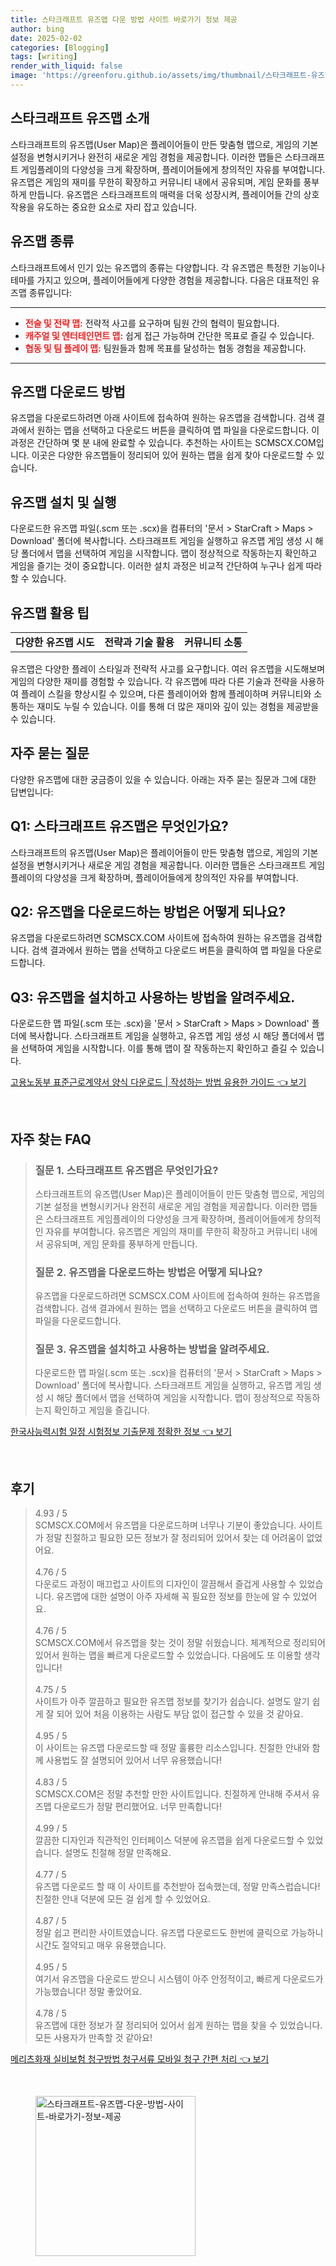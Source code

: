 ```yaml
---
title: 스타크래프트 유즈맵 다운 방법 사이트 바로가기 정보 제공
author: bing
date: 2025-02-02
categories: [Blogging]
tags: [writing]
render_with_liquid: false
image: 'https://greenforu.github.io/assets/img/thumbnail/스타크래프트-유즈맵-다운-방법-사이트-바로가기-정보-제공.webp'
---
```



<h2 id='스타크래프트 유즈맵 소개'>스타크래프트 유즈맵 소개</h2>

<p>스타크래프트의 유즈맵(User Map)은 플레이어들이 만든 맞춤형 맵으로, 게임의 기본 설정을 변형시키거나 완전히 새로운 게임 경험을 제공합니다. 이러한 맵들은 스타크래프트 게임플레이의 다양성을 크게 확장하며, 플레이어들에게 창의적인 자유를 부여합니다. 유즈맵은 게임의 재미를 무한히 확장하고 커뮤니티 내에서 공유되며, 게임 문화를 풍부하게 만듭니다. 유즈맵은 스타크래프트의 매력을 더욱 성장시켜, 플레이어들 간의 상호작용을 유도하는 중요한 요소로 자리 잡고 있습니다.</p>

<h2 id='유즈맵 종류'>유즈맵 종류</h2>

<p>스타크래프트에서 인기 있는 유즈맵의 종류는 다양합니다. 각 유즈맵은 특정한 기능이나 테마를 가지고 있으며, 플레이어들에게 다양한 경험을 제공합니다. 다음은 대표적인 유즈맵 종류입니다:</p>

<hr />

<ul>
    <li><b><span style="color: #ee2323;">전술 및 전략 맵:</span></b> 전략적 사고를 요구하며 팀원 간의 협력이 필요합니다.</li>
    <li><b><span style="color: #ee2323;">캐주얼 및 엔터테인먼트 맵:</span></b> 쉽게 접근 가능하며 간단한 목표로 즐길 수 있습니다.</li>
    <li><b><span style="color: #ee2323;">협동 및 팀 플레이 맵:</span></b> 팀원들과 함께 목표를 달성하는 협동 경험을 제공합니다.</li>
</ul>

<hr />

<h2 id='유즈맵 다운로드 방법'>유즈맵 다운로드 방법</h2>

<p>유즈맵을 다운로드하려면 아래 사이트에 접속하여 원하는 유즈맵을 검색합니다. 검색 결과에서 원하는 맵을 선택하고 다운로드 버튼을 클릭하여 맵 파일을 다운로드합니다. 이 과정은 간단하며 몇 분 내에 완료할 수 있습니다. 추천하는 사이트는 SCMSCX.COM입니다. 이곳은 다양한 유즈맵들이 정리되어 있어 원하는 맵을 쉽게 찾아 다운로드할 수 있습니다.</p>

<h2 id='유즈맵 설치 및 실행'>유즈맵 설치 및 실행</h2>

<p>다운로드한 유즈맵 파일(.scm 또는 .scx)을 컴퓨터의 '문서 > StarCraft > Maps > Download' 폴더에 복사합니다. 스타크래프트 게임을 실행하고 유즈맵 게임 생성 시 해당 폴더에서 맵을 선택하여 게임을 시작합니다. 맵이 정상적으로 작동하는지 확인하고 게임을 즐기는 것이 중요합니다. 이러한 설치 과정은 비교적 간단하여 누구나 쉽게 따라 할 수 있습니다.</p>

<h2 id='유즈맵 활용 팁'>유즈맵 활용 팁</h2>

<table>
    <tr>
        <td style="text-align: center; height: 17px;"><b>다양한 유즈맵 시도</b></td>
        <td style="text-align: center; height: 17px;"><b>전략과 기술 활용</b></td>
        <td style="text-align: center; height: 17px;"><b>커뮤니티 소통</b></td>
    </tr>
</table>

<p>유즈맵은 다양한 플레이 스타일과 전략적 사고를 요구합니다. 여러 유즈맵을 시도해보며 게임의 다양한 재미를 경험할 수 있습니다. 각 유즈맵에 따라 다른 기술과 전략을 사용하여 플레이 스킬을 향상시킬 수 있으며, 다른 플레이어와 함께 플레이하며 커뮤니티와 소통하는 재미도 누릴 수 있습니다. 이를 통해 더 많은 재미와 깊이 있는 경험을 제공받을 수 있습니다.</p>

<h2 id='자주 묻는 질문'>자주 묻는 질문</h2>

<p>다양한 유즈맵에 대한 궁금증이 있을 수 있습니다. 아래는 자주 묻는 질문과 그에 대한 답변입니다:</p>

<h2 id='Q1'>Q1: 스타크래프트 유즈맵은 무엇인가요?</h2>

<p>스타크래프트의 유즈맵(User Map)은 플레이어들이 만든 맞춤형 맵으로, 게임의 기본 설정을 변형시키거나 새로운 게임 경험을 제공합니다. 이러한 맵들은 스타크래프트 게임플레이의 다양성을 크게 확장하며, 플레이어들에게 창의적인 자유를 부여합니다.</p>

<h2 id='Q2'>Q2: 유즈맵을 다운로드하는 방법은 어떻게 되나요?</h2>

<p>유즈맵을 다운로드하려면 SCMSCX.COM 사이트에 접속하여 원하는 유즈맵을 검색합니다. 검색 결과에서 원하는 맵을 선택하고 다운로드 버튼을 클릭하여 맵 파일을 다운로드합니다.</p>

<h2 id='Q3'>Q3: 유즈맵을 설치하고 사용하는 방법을 알려주세요.</h2>

<p>다운로드한 맵 파일(.scm 또는 .scx)을 '문서 > StarCraft > Maps > Download' 폴더에 복사합니다. 스타크래프트 게임을 실행하고, 유즈맵 게임 생성 시 해당 폴더에서 맵을 선택하여 게임을 시작합니다. 이를 통해 맵이 잘 작동하는지 확인하고 즐길 수 있습니다.</p>


<p><a class="click-button" title="고용노동부 표준근로계약서 양식 다운로드 | 작성하는 방법 유용한 가이드" href="https://greenforu.github.io/posts/%EA%B3%A0%EC%9A%A9%EB%85%B8%EB%8F%99%EB%B6%80-%ED%91%9C%EC%A4%80%EA%B7%BC%EB%A1%9C%EA%B3%84%EC%95%BD%EC%84%9C-%EC%96%91%EC%8B%9D-%EB%8B%A4%EC%9A%B4%EB%A1%9C%EB%93%9C-%EC%9E%91%EC%84%B1%ED%95%98%EB%8A%94-%EB%B0%A9%EB%B2%95-%EC%9C%A0%EC%9A%A9%ED%95%9C-%EA%B0%80%EC%9D%B4%EB%93%9C/" rel="dofollow">고용노동부 표준근로계약서 양식 다운로드 | 작성하는 방법 유용한 가이드 👈 보기</a></p><br>
<h2 id='자주_찾는_FAQ'>자주 찾는 FAQ</h2>
<div itemscope="" itemtype="https://schema.org/FAQPage"> 
<blockquote> 
<div itemscope="" itemprop="mainEntity" itemtype="https://schema.org/Question"> 
<h3 itemprop="name">질문 1. 스타크래프트 유즈맵은 무엇인가요?</h3> 
<div itemscope="" itemprop="acceptedAnswer" itemtype="https://schema.org/Answer"> 
<span itemprop="text"> 
<p>스타크래프트의 유즈맵(User Map)은 플레이어들이 만든 맞춤형 맵으로, 게임의 기본 설정을 변형시키거나 완전히 새로운 게임 경험을 제공합니다. 이러한 맵들은 스타크래프트 게임플레이의 다양성을 크게 확장하며, 플레이어들에게 창의적인 자유를 부여합니다. 유즈맵은 게임의 재미를 무한히 확장하고 커뮤니티 내에서 공유되며, 게임 문화를 풍부하게 만듭니다.</p> 
</span> 
</div> 
</div> 

<div itemscope="" itemprop="mainEntity" itemtype="https://schema.org/Question"> 
<h3 itemprop="name">질문 2. 유즈맵을 다운로드하는 방법은 어떻게 되나요?</h3> 
<div itemscope="" itemprop="acceptedAnswer" itemtype="https://schema.org/Answer"> 
<span itemprop="text"> 
<p>유즈맵을 다운로드하려면 SCMSCX.COM 사이트에 접속하여 원하는 유즈맵을 검색합니다. 검색 결과에서 원하는 맵을 선택하고 다운로드 버튼을 클릭하여 맵 파일을 다운로드합니다.</p> 
</span> 
</div> 
</div> 

<div itemscope="" itemprop="mainEntity" itemtype="https://schema.org/Question"> 
<h3 itemprop="name">질문 3. 유즈맵을 설치하고 사용하는 방법을 알려주세요.</h3> 
<div itemscope="" itemprop="acceptedAnswer" itemtype="https://schema.org/Answer"> 
<span itemprop="text"> 
<p>다운로드한 맵 파일(.scm 또는 .scx)을 컴퓨터의 '문서 > StarCraft > Maps > Download' 폴더에 복사합니다. 스타크래프트 게임을 실행하고, 유즈맵 게임 생성 시 해당 폴더에서 맵을 선택하여 게임을 시작합니다. 맵이 정상적으로 작동하는지 확인하고 게임을 즐깁니다.</p> 
</span> 
</div> 
</div> 
</blockquote> 
</div>
<p><a class="click-button" title="한국사능력시험 일정 시험정보 기출문제 정확한 정보" href="https://greenforu.github.io/posts/%ED%95%9C%EA%B5%AD%EC%82%AC%EB%8A%A5%EB%A0%A5%EC%8B%9C%ED%97%98-%EC%9D%BC%EC%A0%95-%EC%8B%9C%ED%97%98%EC%A0%95%EB%B3%B4-%EA%B8%B0%EC%B6%9C%EB%AC%B8%EC%A0%9C-%EC%A0%95%ED%99%95%ED%95%9C-%EC%A0%95%EB%B3%B4/" rel="dofollow">한국사능력시험 일정 시험정보 기출문제 정확한 정보 👈 보기</a></p><br>
<h2 id='후기'>후기</h2>
<div itemscope itemtype="https://schema.org/Product">
  <blockquote>
  <div itemprop="review" itemscope itemtype="https://schema.org/Review">
      <div itemprop="reviewRating" itemscope itemtype="https://schema.org/Rating"> <span itemprop="ratingValue">4.93</span> / <span itemprop="bestRating">5</span> </div>
      <span itemprop="reviewBody">SCMSCX.COM에서 유즈맵을 다운로드하며 너무나 기분이 좋았습니다. 사이트가 정말 친절하고 필요한 모든 정보가 잘 정리되어 있어서 찾는 데 어려움이 없었어요. </span>
  </div>
  <br>
  <div itemprop="review" itemscope itemtype="https://schema.org/Review">
      <div itemprop="reviewRating" itemscope itemtype="https://schema.org/Rating"> <span itemprop="ratingValue">4.76</span> / <span itemprop="bestRating">5</span> </div>
      <span itemprop="reviewBody">다운로드 과정이 매끄럽고 사이트의 디자인이 깔끔해서 즐겁게 사용할 수 있었습니다. 유즈맵에 대한 설명이 아주 자세해 꼭 필요한 정보를 한눈에 알 수 있었어요.</span>
  </div>
  <br>
  <div itemprop="review" itemscope itemtype="https://schema.org/Review">
      <div itemprop="reviewRating" itemscope itemtype="https://schema.org/Rating"> <span itemprop="ratingValue">4.76</span> / <span itemprop="bestRating">5</span> </div>
      <span itemprop="reviewBody">SCMSCX.COM에서 유즈맵을 찾는 것이 정말 쉬웠습니다. 체계적으로 정리되어 있어서 원하는 맵을 빠르게 다운로드할 수 있었습니다. 다음에도 또 이용할 생각입니다!</span>
  </div>
  <br>
  <div itemprop="review" itemscope itemtype="https://schema.org/Review">
      <div itemprop="reviewRating" itemscope itemtype="https://schema.org/Rating"> <span itemprop="ratingValue">4.75</span> / <span itemprop="bestRating">5</span> </div>
      <span itemprop="reviewBody">사이트가 아주 깔끔하고 필요한 유즈맵 정보를 찾기가 쉽습니다. 설명도 알기 쉽게 잘 되어 있어 처음 이용하는 사람도 부담 없이 접근할 수 있을 것 같아요. </span>
  </div>
  <br>
  <div itemprop="review" itemscope itemtype="https://schema.org/Review">
      <div itemprop="reviewRating" itemscope itemtype="https://schema.org/Rating"> <span itemprop="ratingValue">4.95</span> / <span itemprop="bestRating">5</span> </div>
      <span itemprop="reviewBody">이 사이트는 유즈맵 다운로드할 때 정말 훌륭한 리소스입니다. 친절한 안내와 함께 사용법도 잘 설명되어 있어서 너무 유용했습니다!</span>
  </div>
  <br>
  <div itemprop="review" itemscope itemtype="https://schema.org/Review">
      <div itemprop="reviewRating" itemscope itemtype="https://schema.org/Rating"> <span itemprop="ratingValue">4.83</span> / <span itemprop="bestRating">5</span> </div>
      <span itemprop="reviewBody">SCMSCX.COM은 정말 추천할 만한 사이트입니다. 친절하게 안내해 주셔서 유즈맵 다운로드가 정말 편리했어요. 너무 만족합니다!</span>
  </div>
  <br>
  <div itemprop="review" itemscope itemtype="https://schema.org/Review">
      <div itemprop="reviewRating" itemscope itemtype="https://schema.org/Rating"> <span itemprop="ratingValue">4.99</span> / <span itemprop="bestRating">5</span> </div>
      <span itemprop="reviewBody">깔끔한 디자인과 직관적인 인터페이스 덕분에 유즈맵을 쉽게 다운로드할 수 있었습니다. 설명도 친절해 정말 만족해요.</span>
  </div>
  <br>
  <div itemprop="review" itemscope itemtype="https://schema.org/Review">
      <div itemprop="reviewRating" itemscope itemtype="https://schema.org/Rating"> <span itemprop="ratingValue">4.77</span> / <span itemprop="bestRating">5</span> </div>
      <span itemprop="reviewBody">유즈맵 다운로드 할 때 이 사이트를 추천받아 접속했는데, 정말 만족스럽습니다! 친절한 안내 덕분에 모든 걸 쉽게 할 수 있었어요.</span>
  </div>
  <br>
  <div itemprop="review" itemscope itemtype="https://schema.org/Review">
      <div itemprop="reviewRating" itemscope itemtype="https://schema.org/Rating"> <span itemprop="ratingValue">4.87</span> / <span itemprop="bestRating">5</span> </div>
      <span itemprop="reviewBody">정말 쉽고 편리한 사이트였습니다. 유즈맵 다운로드도 한번에 클릭으로 가능하니 시간도 절약되고 매우 유용했습니다.</span>
  </div>
  <br>
  <div itemprop="review" itemscope itemtype="https://schema.org/Review">
      <div itemprop="reviewRating" itemscope itemtype="https://schema.org/Rating"> <span itemprop="ratingValue">4.95</span> / <span itemprop="bestRating">5</span> </div>
      <span itemprop="reviewBody">여기서 유즈맵을 다운로드 받으니 시스템이 아주 안정적이고, 빠르게 다운로드가 가능했습니다! 정말 좋았어요.</span>
  </div>
  <br>
  <div itemprop="review" itemscope itemtype="https://schema.org/Review">
      <div itemprop="reviewRating" itemscope itemtype="https://schema.org/Rating"> <span itemprop="ratingValue">4.78</span> / <span itemprop="bestRating">5</span> </div>
      <span itemprop="reviewBody">유즈맵에 대한 정보가 잘 정리되어 있어서 쉽게 원하는 맵을 찾을 수 있었습니다. 모든 사용자가 만족할 것 같아요!</span>
  </div>
  </blockquote>
</div>
<p><a class="click-button" title="메리츠화재 실비보험 청구방법 청구서류 모바일 청구 간편 처리" href="https://greenforu.github.io/posts/%EB%A9%94%EB%A6%AC%EC%B8%A0%ED%99%94%EC%9E%AC-%EC%8B%A4%EB%B9%84%EB%B3%B4%ED%97%98-%EC%B2%AD%EA%B5%AC%EB%B0%A9%EB%B2%95-%EC%B2%AD%EA%B5%AC%EC%84%9C%EB%A5%98-%EB%AA%A8%EB%B0%94%EC%9D%BC-%EC%B2%AD%EA%B5%AC-%EA%B0%84%ED%8E%B8-%EC%B2%98%EB%A6%AC/" rel="dofollow">메리츠화재 실비보험 청구방법 청구서류 모바일 청구 간편 처리 👈 보기</a></p><br>
<figure class="image"><img src="https://greenforu.github.io/assets/img/thumbnail/스타크래프트-유즈맵-다운-방법-사이트-바로가기-정보-제공.webp" alt="스타크래프트-유즈맵-다운-방법-사이트-바로가기-정보-제공" width="256" height="256"></figure>
